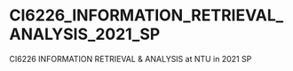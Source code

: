 # CI6226_INFORMATION_RETRIEVAL_ANALYSIS_2021_SP
CI6226 INFORMATION RETRIEVAL &amp; ANALYSIS at NTU in 2021 SP
